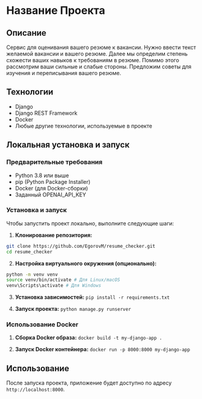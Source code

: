 # Название Проекта

## Описание
Сервис для оценивания вашего резюме к вакансии. Нужно ввести текст желаемой вакансии и вашего резюме. 
Далее мы определим степень схожести ваших навыков к требованиям в резюме. Помимо этого рассмотрим ваши сильные и слабые стороны.
Предложим советы для изучения и переписывания вашего резюме.

## Технологии
- Django
- Django REST Framework
- Docker
- Любые другие технологии, используемые в проекте

## Локальная установка и запуск

### Предварительные требования
- Python 3.8 или выше
- pip (Python Package Installer)
- Docker (для Docker-сборки)
- Заданный OPENAI_API_KEY

### Установка и запуск
Чтобы запустить проект локально, выполните следующие шаги:

1. **Клонирование репозитория:**
```bash
git clone https://github.com/EgorovM/resume_checker.git
cd resume_checker
```
2. **Настройка виртуального окружения (опционально):**
```bash
python -m venv venv
source venv/bin/activate # Для Linux/macOS
venv\Scripts\activate # Для Windows
```

3. **Установка зависимостей:**
`pip install -r requirements.txt`


4. **Запуск проекта:**
`python manage.py runserver`

### Использование Docker

1. **Сборка Docker образа:**
`docker build -t my-django-app .`

2. **Запуск Docker контейнера:**
`docker run -p 8000:8000 my-django-app`

## Использование

После запуска проекта, приложение будет доступно по адресу `http://localhost:8000`.
